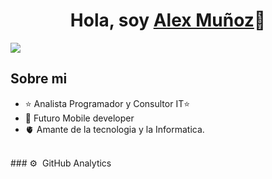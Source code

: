 <div align="center">
<h1 align="center">Hola, soy <a href="">Alex Muñoz</a>👋</h1>
</div>
<img src="https://postimg.cc/CzmdPFWP">


## Sobre mi

- ⭐ Analista Programador y Consultor IT⭐ 
- 📲 Futuro Mobile developer
- 🫀 Amante de la tecnologia y la Informatica.
<br>
### ⚙️ &nbsp;GitHub Analytics
